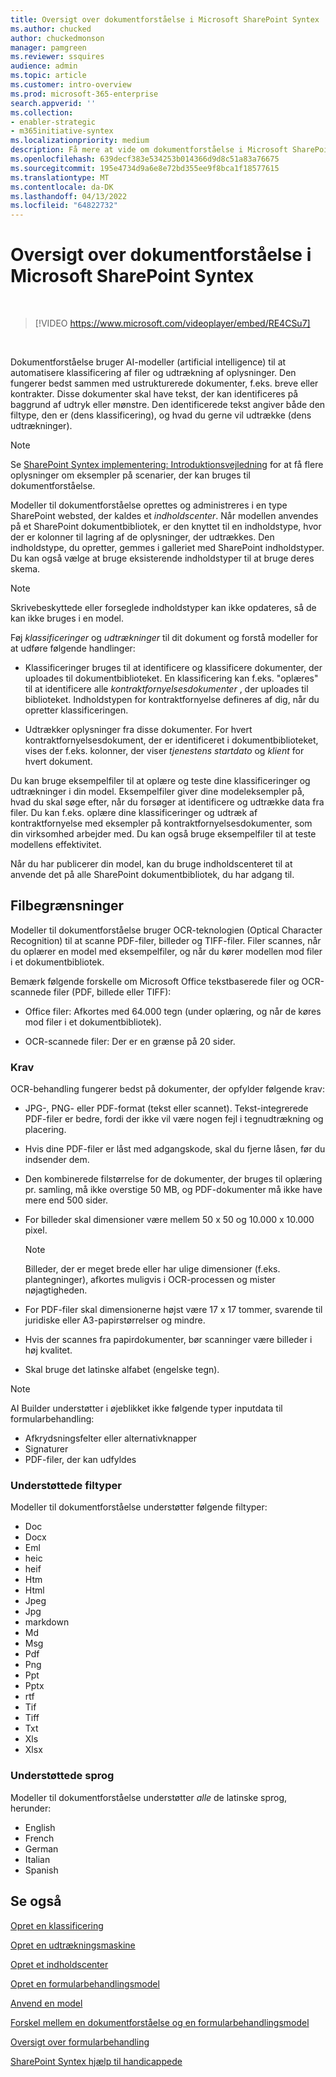 ```yaml
---
title: Oversigt over dokumentforståelse i Microsoft SharePoint Syntex
ms.author: chucked
author: chuckedmonson
manager: pamgreen
ms.reviewer: ssquires
audience: admin
ms.topic: article
ms.customer: intro-overview
ms.prod: microsoft-365-enterprise
search.appverid: ''
ms.collection:
- enabler-strategic
- m365initiative-syntex
ms.localizationpriority: medium
description: Få mere at vide om dokumentforståelse i Microsoft SharePoint Syntex.
ms.openlocfilehash: 639decf383e534253b014366d9d8c51a83a76675
ms.sourcegitcommit: 195e4734d9a6e8e72bd355ee9f8bca1f18577615
ms.translationtype: MT
ms.contentlocale: da-DK
ms.lasthandoff: 04/13/2022
ms.locfileid: "64822732"
---
```

# <a name="document-understanding-overview-in-microsoft-sharepoint-syntex"></a>Oversigt over dokumentforståelse i Microsoft SharePoint Syntex


</br>

> [!VIDEO https://www.microsoft.com/videoplayer/embed/RE4CSu7]

</br>

Dokumentforståelse bruger AI-modeller (artificial intelligence) til at automatisere klassificering af filer og udtrækning af oplysninger. Den fungerer bedst sammen med ustrukturerede dokumenter, f.eks. breve eller kontrakter. Disse dokumenter skal have tekst, der kan identificeres på baggrund af udtryk eller mønstre. Den identificerede tekst angiver både den filtype, den er (dens klassificering), og hvad du gerne vil udtrække (dens udtrækninger).

> [!NOTE]
> Se [SharePoint Syntex implementering: Introduktionsvejledning](./adoption-getstarted.md) for at få flere oplysninger om eksempler på scenarier, der kan bruges til dokumentforståelse.

Modeller til dokumentforståelse oprettes og administreres i en type SharePoint websted, der kaldes et *indholdscenter*. Når modellen anvendes på et SharePoint dokumentbibliotek, er den knyttet til en indholdstype, hvor der er kolonner til lagring af de oplysninger, der udtrækkes. Den indholdstype, du opretter, gemmes i galleriet med SharePoint indholdstyper. Du kan også vælge at bruge eksisterende indholdstyper til at bruge deres skema.

> [!NOTE]
> Skrivebeskyttede eller forseglede indholdstyper kan ikke opdateres, så de kan ikke bruges i en model.

Føj *klassificeringer* og *udtrækninger* til dit dokument og forstå modeller for at udføre følgende handlinger:

- Klassificeringer bruges til at identificere og klassificere dokumenter, der uploades til dokumentbiblioteket. En klassificering kan f.eks. "oplæres" til at identificere alle *kontraktfornyelsesdokumenter* , der uploades til biblioteket. Indholdstypen for kontraktfornyelse defineres af dig, når du opretter klassificeringen.

- Udtrækker oplysninger fra disse dokumenter. For hvert kontraktfornyelsesdokument, der er identificeret i dokumentbiblioteket, vises der f.eks. kolonner, der viser *tjenestens startdato* og *klient* for hvert dokument. 

Du kan bruge eksempelfiler til at oplære og teste dine klassificeringer og udtrækninger i din model. Eksempelfiler giver dine modeleksempler på, hvad du skal søge efter, når du forsøger at identificere og udtrække data fra filer. Du kan f.eks. oplære dine klassificeringer og udtræk af kontraktfornyelse med eksempler på kontraktfornyelsesdokumenter, som din virksomhed arbejder med. Du kan også bruge eksempelfiler til at teste modellens effektivitet.

Når du har publicerer din model, kan du bruge indholdscenteret til at anvende det på alle SharePoint dokumentbibliotek, du har adgang til.  

## <a name="file-limitations"></a>Filbegrænsninger

Modeller til dokumentforståelse bruger OCR-teknologien (Optical Character Recognition) til at scanne PDF-filer, billeder og TIFF-filer. Filer scannes, når du oplærer en model med eksempelfiler, og når du kører modellen mod filer i et dokumentbibliotek.

Bemærk følgende forskelle om Microsoft Office tekstbaserede filer og OCR-scannede filer (PDF, billede eller TIFF):

- Office filer: Afkortes med 64.000 tegn (under oplæring, og når de køres mod filer i et dokumentbibliotek).

- OCR-scannede filer: Der er en grænse på 20 sider.  

### <a name="requirements"></a>Krav

OCR-behandling fungerer bedst på dokumenter, der opfylder følgende krav:

- JPG-, PNG- eller PDF-format (tekst eller scannet). Tekst-integrerede PDF-filer er bedre, fordi der ikke vil være nogen fejl i tegnudtrækning og placering.

- Hvis dine PDF-filer er låst med adgangskode, skal du fjerne låsen, før du indsender dem.

- Den kombinerede filstørrelse for de dokumenter, der bruges til oplæring pr. samling, må ikke overstige 50 MB, og PDF-dokumenter må ikke have mere end 500 sider.

- For billeder skal dimensioner være mellem 50 x 50 og 10.000 x 10.000 pixel.
   > [!NOTE]
   > Billeder, der er meget brede eller har ulige dimensioner (f.eks. plantegninger), afkortes muligvis i OCR-processen og mister nøjagtigheden.

- For PDF-filer skal dimensionerne højst være 17 x 17 tommer, svarende til juridiske eller A3-papirstørrelser og mindre.

- Hvis der scannes fra papirdokumenter, bør scanninger være billeder i høj kvalitet.

- Skal bruge det latinske alfabet (engelske tegn).

> [!NOTE]
> AI Builder understøtter i øjeblikket ikke følgende typer inputdata til formularbehandling:
>
> - Afkrydsningsfelter eller alternativknapper
> - Signaturer
> - PDF-filer, der kan udfyldes

### <a name="supported-file-types"></a>Understøttede filtyper

Modeller til dokumentforståelse understøtter følgende filtyper:

- Doc
- Docx
- Eml
- heic
- heif
- Htm
- Html
- Jpeg
- Jpg
- markdown
- Md
- Msg
- Pdf
- Png
- Ppt
- Pptx
- rtf
- Tif
- Tiff
- Txt
- Xls
- Xlsx

### <a name="supported-languages"></a>Understøttede sprog

Modeller til dokumentforståelse understøtter *alle* de latinske sprog, herunder:

- English
- French
- German
- Italian
- Spanish

## <a name="see-also"></a>Se også

[Opret en klassificering](create-a-classifier.md)

[Opret en udtrækningsmaskine](create-an-extractor.md)

[Opret et indholdscenter](create-a-content-center.md)

[Opret en formularbehandlingsmodel](create-a-form-processing-model.md)

[Anvend en model](apply-a-model.md)

[Forskel mellem en dokumentforståelse og en formularbehandlingsmodel](difference-between-document-understanding-and-form-processing-model.md)
  
[Oversigt over formularbehandling](form-processing-overview.md)

[SharePoint Syntex hjælp til handicappede](accessibility-mode.md)
